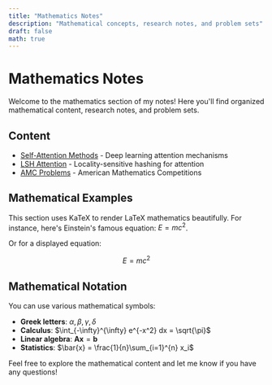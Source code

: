 ```yaml
---
title: "Mathematics Notes"
description: "Mathematical concepts, research notes, and problem sets"
draft: false
math: true
---
```


# Mathematics Notes

Welcome to the mathematics section of my notes! Here you'll find organized mathematical content, research notes, and problem sets.

## Content

- [Self-Attention Methods](/notes/ai/ml/self-attention-approx/) - Deep learning attention mechanisms
- [LSH Attention](/notes/lsh-attention/) - Locality-sensitive hashing for attention
- [AMC Problems](/notes/amc/) - American Mathematics Competitions

## Mathematical Examples

This section uses KaTeX to render LaTeX mathematics beautifully. For instance, here's Einstein's famous equation: $E=mc^2$.

Or for a displayed equation:

$$
E = mc^2
$$

## Mathematical Notation

You can use various mathematical symbols:

- **Greek letters**: $\alpha, \beta, \gamma, \delta$
- **Calculus**: $\int_{-\infty}^{\infty} e^{-x^2} dx = \sqrt{\pi}$
- **Linear algebra**: $\mathbf{A} \mathbf{x} = \mathbf{b}$
- **Statistics**: $\bar{x} = \frac{1}{n}\sum_{i=1}^{n} x_i$

Feel free to explore the mathematical content and let me know if you have any questions!
